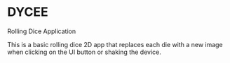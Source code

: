 # DYCEE
Rolling Dice Application

This is a basic rolling dice 2D app that replaces each die with a new image when clicking on the UI button or shaking the device.
